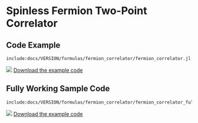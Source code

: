 # Spinless Fermion Two-Point Correlator

## Code Example

    include:docs/VERSION/formulas/fermion_correlator/fermion_correlator.jl

<img class="icon" src="docs/VERSION/install.png"/>&nbsp;<a href="docs/VERSION/formulas/fermion_correlator/fermion_correlator.jl">Download the example code</a>

## Fully Working Sample Code

    include:docs/VERSION/formulas/fermion_correlator/fermion_correlator_fullexample.jl

<img class="icon" src="docs/VERSION/install.png"/>&nbsp;<a href="docs/VERSION/formulas/fermion_correlator/fermion_correlator_fullexample.jl">Download the example code</a>
